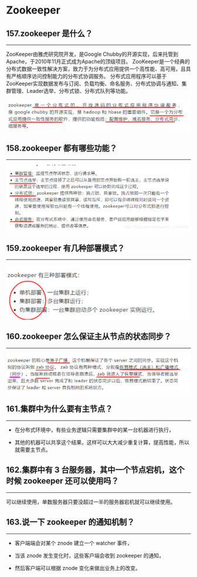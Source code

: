 # Zookeeper
## 157.zookeeper 是什么？
---
ZooKeeper由雅虎研究院开发，是Google Chubby的开源实现，后来托管到Apache，于2010年11月正式成为Apache的顶级项目。
ZooKeeper是一个经典的分布式数据一致性解决方案，致力于为分布式应用提供一个高性能、高可用，且具有严格顺序访问控制能力的分布式协调服务。
分布式应用程序可以基于ZooKeeper实现数据发布与订阅、负载均衡、命名服务、分布式协调与通知、集群管理、Leader选举、分布式锁、分布式队列等功能。

<img src="/_markdownimg/zookeeper.png" alt="图片名称" align=center />

## 158.zookeeper 都有哪些功能？
---

<img src="/_markdownimg/zookeeper2.png" alt="图片名称" align=center />

## 159.zookeeper 有几种部署模式？
---

<img src="/_markdownimg/zookeeper3.png" alt="图片名称" align=center />

## 160.zookeeper 怎么保证主从节点的状态同步？
---

<img src="/_markdownimg/zookeeper4.png" alt="图片名称" align=center />

## 161.集群中为什么要有主节点？
---
- 在分布式环境中，有些业务逻辑只需要集群中的某一台机器进行执行，
 
- 其他的机器可以共享这个结果，这样可以大大减少重复计算，提高性能，所以就需要主节点。

## 162.集群中有 3 台服务器，其中一个节点宕机，这个时候 zookeeper 还可以使用吗？
---
可以继续使用，单数服务器只要没超过一半的服务器宕机就可以继续使用。

## 163.说一下 zookeeper 的通知机制？
---
- 客户端端会对某个 znode 建立一个 watcher 事件，
 
- 当该 znode 发生变化时，这些客户端会收到 zookeeper 的通知，
 
- 然后客户端可以根据 znode 变化来做出业务上的改变。